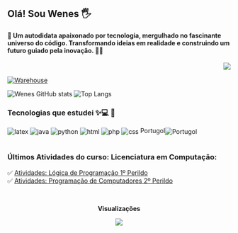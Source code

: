 ## Olá! Sou Wenes 🖐️
#### 🚀 Um autodidata apaixonado por tecnologia, mergulhado no fascinante universo do código. Transformando ideias em realidade e construindo um futuro guiado pela inovação. 💫✨

<img align="right" src="https://komarev.com/ghpvc/?username=wenesga&color=04B431&style=for-the-badge&logo=html5&logoColor=white"><br>

[![Warehouse](https://img.shields.io/website-up-down-FE9A2E-red/http/monip.org.svg?style=for-the-badge&logo=html5&logoColor=white)](https://3dwarehouse.sketchup.com/by/wenesaquino)

![Wenes GitHub stats](https://github-readme-stats.vercel.app/api?username=wenesga&show_icons=true&theme=dracula&count_private=true)
![Top Langs](https://github-readme-stats.vercel.app/api/top-langs/?username=wenesga&layout=compact&theme=dracula)

### Tecnologias que estudei ✨💻 📖

<div style="display: inline_block">
  <img align="center" alt="latex" src="https://img.shields.io/badge/Made%20with-LaTeX-B53D2B.svg?style=for-the-badge&logo=openjdk&logoColor=white" />
  <img align="center" alt="java" src="https://img.shields.io/badge/Java-ED8B00?style=for-the-badge&logo=openjdk&logoColor=white" />
  <img align="center" alt="python" src="https://img.shields.io/badge/Python-2F4387?style=for-the-badge&logo=python&logoColor=white" />
  <img align="center" alt="html" src="https://img.shields.io/badge/HTML-239120?style=for-the-badge&logo=html5&logoColor=white" />
  <img align="center" alt="php" src="https://img.shields.io/badge/PHP-7F4CFF?style=for-the-badge&logo=php&logoColor=white" />
  <img align="center" alt="css" src="https://img.shields.io/badge/CSS-4C82AD?&style=for-the-badge&logo=css3&logoColor=white" />
  Portugol<img align="center" alt="Portugol" src="https://raw.githubusercontent.com/UNIVALI-LITE/Portugol-Studio/master/ide/src/main/resources/br/univali/ps/ui/icones/Dark/pequeno/light_pix.png" />
</div><br/>

### Últimos Atividades do curso: Licenciatura em Computação:

✅ [Atividades: Lógica de Programação 1º Perildo](https://github.com/wenesga/Atividade-de-Logica-Programacao)<br/>
✅ [Atividades: Programação de Computadores 2º Perildo](https://github.com/wenesga/Atividades-de-Programacao)<br/>

<div align="center">
  <br><p align="centre"><b>Visualizações</b></p>  
  <p align="center"><img align="center" src="https://profile-counter.glitch.me/{wenesga}/count.svg" /></p> 
  <br>
</div>
